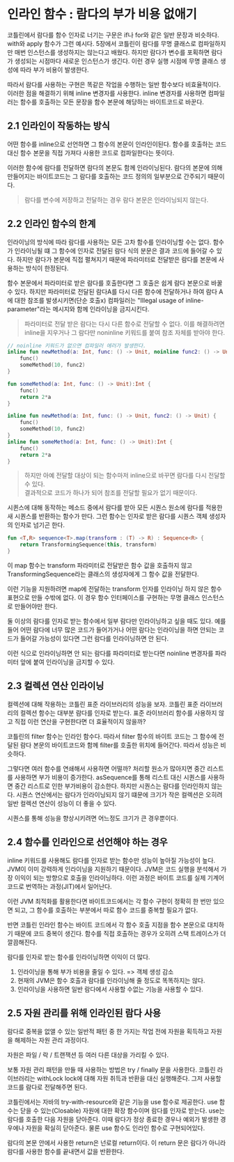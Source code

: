# 인라인 함수 : 람다의 부가 비용 없애기

코틀린에서 람다를 함수 인자로 너기는 구문은 if나 for와 같은 일반 문장과 비슷하다.
with와 apply 함수가 그런 예시다. 
5장에서 코틀린이 람다를 무명 클래스로 컴파일하지만 매번 인스턴스를 생성하지는 않는다고 배웠다.
하지만 람다가 변수를 포획하면 람다가 생성되는 시점마다 새로운 인스턴스가 생긴다.
이런 경우 실행 시점에 무명 클래스 생성에 따라 부가 비용이 발생한다.

따라서 람다를 사용하는 구현은 똑같은 작업을 수행하는 일반 함수보다 비효율적이다.
이러한 점을 해결하기 위해 inline 변경자를 사용한다.
inline 변경자를 사용하면 컴파일러는 함수를 호출하는 모든 문장을
함수 본문에 해당하는 바이트코드로 바꾼다.

## 2.1 인라인이 작동하는 방식
어떤 함수를 inline으로 선언하면 그 함수의 본문이 인라인이된다.
함수를 호출하는 코드 대신 함수 본문을 직접 가져다 사용한 코드로 컴파일한다는 뜻이다.   

이러한 함수에 람다를 전달하면 람다의 본문도 함께 인라이닝된다.
람다의 본문에 의해 만들어지는 바이트코드는 그 람다를 호출하는 코드 정의의 
일부분으로 간주되기 때문이다.

> 람다를 변수에 저장하고 전달하는 경우 람다 본문은 인라이닝되지 않는다.

## 2.2 인라인 함수의 한계
인라이닝의 방식에 따라 람다를 사용하는 모든 고차 함수를 인라이닝할 수는 없다.
함수가 인라이닝될 떄 그 함수에 인자로 전달된 람다 식의 분문은 결과 코드에 들어갈 수 있다.
하지만 람다가 본문에 직접 펼쳐지기 때문에 파라미터로 전달받은 람다를 본문에 사용하는 방식이
한정된다. 

함수 본문에서 파라미터로 받은 람다를 호출한다면 그 호출은 쉽게 람다 본문으로 바꿀 수 있다. 
하지만 파라미터로 전달된 람다A를 다시 다른 함수에 전달하거나 하여 람다 A에 대한 참조를 발생시키면(단순 호출x)
컴파일러는 "Illegal usage of inline-parameter"라는 메시지와 함께 인라이닝을 금지시킨다.   

> 파라미터로 전달 받은 람다는 다시 다른 함수로 전달할 수 없다. 
> 이를 해결하려면 inline을 지우거나 그 람다만 noninline 키워드를 붙여 참조 자체를 받아야 한다.

```kotlin
// noinline 키워드가 없으면 컴파일러 에러가 발생한다.
inline fun newMethod(a: Int, func: () -> Unit, noinline func2: () -> Unit) {
    func()
    someMethod(10, func2)
}

fun someMethod(a: Int, func: () -> Unit):Int {
    func()
    return 2*a
}
```

```kotlin
inline fun newMethod(a: Int, func: () -> Unit, func2: () -> Unit) {
    func()
    someMethod(10, func2)
}
inline fun someMethod(a: Int, func: () -> Unit):Int {
    func()
    return 2*a
}
```
> 하지만 아예 전달할 대상이 되는 함수마저 inline으로 바꾸면 람다를 다시 전달할 수 있다.    
> 결과적으로 코드가 하나가 되어 참조를 전달할 필요가 없기 때문이다.   

시퀸스에 대해 동작하는 메소드 중에서 람다를 받아 모든 시퀀스 원소에 람다를 적용한
새 시퀀스를 반환하는 함수가 만다. 그런 함수는 인자로 받은 람다를
시퀀스 객체 생성자의 인자로 넘기곤 한다.

```kotlin
fun <T,R> sequence<T>.map(transform : (T) -> R) : Sequence<R> {
    return TransformingSequence(this, transform)
} 
```
이 map 함수는 transform 파라미터로 전달받은 함수 값을 호출하지 않고 TransformingSequence라는 
클래스의 생성자에게 그 함수 값을 전달한다.

이런 기능을 지원하려면 map에 전달하는 transform 인자를 인라이닝 하지 않은 함수 표현으로
만들 수밖에 없다. 이 경우 함수 인터페이스를 구현하는 무명 클래스 인스턴스로 만들어야만 한다.

둘 이상의 람다를 인자로 받는 함수에서 일부 람다만 인라이닝하고 싶을 때도 있다.
예를 들어 어떤 람다에 너무 많은 코드가 들어가거나 어떤 람다는 인라이닝을 하면 안되는 코드가
들어갈 가능성이 있다면 그런 람다를 인라이닝하면 안 된다.

이런 식으로 인라이닝하면 안 되는 람다를 파라미터로 받는다면 noinline 변경자를 
파라미터 앞에 붙여 인라이닝을 금지할 수 있다.

## 2.3 컬렉션 연산 인라이닝
컬렉션에 대해 작용하는 코틀린 표준 라이브러리의 성능을 보자. 코틀린 표준 라이브러리의
컬렉션 함수는 대부분 람다를 인자로 받는다. 표준 라이브러리 함수를 사용하지 않고
직접 이런 연산을 구현한다면 더 효율적이지 않을까?

코틀린의 filter 함수는 인라인 함수다. 따라서 filter 함수의 바이트 코드는
그 함수에 전달된 람다 본문의 바이트코드와 함께 filter를 호출한 위치에 들어간다.
따라서 성능은 비슷하다.

그렇다면 여러 함수를 연쇄해서 사용하면 어떨까?
처리할 원소가 많아지면 중간 리스트를 사용하면 부가 비용이 증가한다.
asSequence를 통해 리스트 대신 시퀀스를 사용하면 중간 리스트로 인한 부가비용이 감소한다.
하지만 시퀀스는 람다를 인라인하지 않는다. 
시퀀스 연산에서는 람다가 인라이닝되지 않기 떄문에 크기가 작은 컬렉션은 오히려 
일반 컬렉션 연산이 성능이 더 좋을 수 있다.

시퀀스를 통해 성능을 향상시키려면 어느정도 크기가 큰 경우뿐이다.

## 2.4 함수를 인라인으로 선언해야 하는 경우
inline 키워드를 사용해도 람다를 인자로 받는 함수만 성능이 높아질 가능성이 높다.
JVM이 이미 강력하게 인라이닝을 지원하기 때문이다.
JVM은 코드 실행을 분석해서 가장 이익이 되는 방향으로 호출을 인라이닝하다.
이런 과정은 바이트 코드를 실제 기계어 코드로 번역하는 과정(JIT)에서 일어난다.

이런 JVM 최적화를 활용한다면 바이트코드에서는 각 함수 구현이 정확히 한 번만 있으면 되고,
그 함수를 호출하는 부분에서 따로 함수 코드를 중복할 필요가 없다.

반면 코틀린 인라인 함수는 바이트 코드에서 각 함수 호출 지점을 함수 본문으로 대치하기 때문에
코드 중복이 생긴다. 함수를 직접 호출하는 경우가 오히려 스택 트레이스가 더 깔끔해진다.

람다를 인자로 받는 함수를 인라이닝하면 이익이 더 많다.
1. 인라이닝을 통해 부가 비용을 줄일 수 있다. => 객체 생성 감소
2. 현재의 JVM은 함수 호출과 람다를 인라이닝해 줄 정도로 똑똑하지는 않다.
3. 인라이닝을 사용하면 일반 람다에서 사용할 수없는 기능을 사용할 수 있다.

## 2.5 자원 관리를 위해 인라인된 람다 사용
람다로 중복을 없앨 수 있는 일반적 패턴 중 한 가지는 작업 전에
자원을 획득하고 자원을 해제하는 자원 관리 과정이다.

자원은 파일 / 락 / 트랜잭션 등 여러 다른 대상을 가리킬 수 있다.

보통 자원 관리 패턴을 만들 때 사용하는 방법은 try / finally 문을 사용한다.
코틀린 라이브러리는 withLock lock에 대해 자원 취득과 반환을 대신 실행해준다.
그저 사용할 코드를 람다로 전달해주면 된다.

코틀린에서는 자바의 try-with-resource와 같은 기능을 use 함수로 제공한다.
use 함수는 닫을 수 있는(Closable) 자원에 대한 확장 함수이며 람다를 인자로 받는다.
use는 람다를 호출한 다음 자원을 닫아준다.
이때 람다가 정상 종료한 경우나 예외가 발생한 경우에나 자원을 확실히 닫아준다.
물론 use 함수도 인라인 함수로 구현되어있다.

람다의 본문 안에서 사용한 return은 넌로컬 return이다.
이 return 문은 람다가 아니라 람다를 사용한 함수를 끝내면서 값을 반환한다.


 